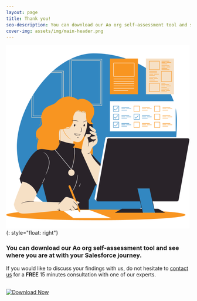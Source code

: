 ```yaml
---
layout: page
title: Thank you!
seo-description: You can download our Ao org self-assessment tool and see where you are at with your Salesforce journey.
cover-img: assets/img/main-header.png 
---
```

<meta name="googlebot" content="noindex">

![self-assessment image](assets/img/self-assessment.png){: style="float: right"}
<br/>
### You can download our Ao org self-assessment tool and see where you are at with your Salesforce journey.
If you would like to discuss your findings with us, do not hesitate to [contact us](https://aocollab.tech/contact/) for a **FREE** 15 minutes consultation with one of our experts.
<br/><br/>

<a href="https://aocollab.tech/assets/ao-self-assessment-tool.pdf" download><img src="https://aocollab.tech/assets/icons/download-button.png" alt="Download Now" height="75"></a>

<br/>
<br/>
